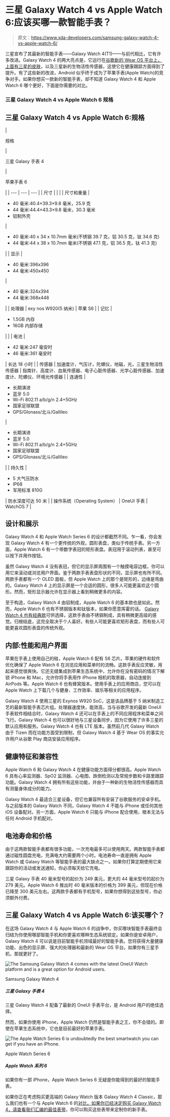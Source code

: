 # 三星 Galaxy Watch 4 vs Apple Watch 6:应该买哪一款智能手表？

> 原文：<https://www.xda-developers.com/samsung-galaxy-watch-4-vs-apple-watch-6/>

三星宣布了其最新的智能手表——Galaxy Watch 4(T1)——与前代相比，它有许多改进。Galaxy Watch 4 的两大亮点是，它运行在[谷歌新的 Wear OS 平台上，上面有三星的皮肤](https://www.xda-developers.com/wear-os-3-galaxy-watch-4-oneui-watch-review/)，以及三星新的生物活性传感器，这使它在健康跟踪方面得到了提升。有了这些新的改进，Android 似乎终于成为了苹果手表(Apple Watch)的竞争对手。如果你想买一款新的智能手表，却不知道 Galaxy Watch 4 和 Apple Watch 6 哪个更好，下面是你需要的对比。

### 三星 Galaxy Watch 4 vs Apple Watch 6 规格

## 三星 Galaxy Watch 4 vs Apple Watch 6:规格

| 

规格

 | 

三星 Galaxy 手表 4

 | 

苹果手表 6

 |
| --- | --- | --- |
| 尺寸 |  |  |
| 尺寸和重量 | 

*   40 毫米:40.4×39.3×9.8 毫米，25.9 克
*   44 毫米:44.4×43.3×9.8 毫米，30.3 毫米
*   铝制外壳

 | 

*   40 毫米:40 x 34 x 10.7mm 毫米(不锈钢 39.7 克，铝 30.5 克，钛 34.6 克)
*   44 毫米:44 x 38 x 10.7mm 毫米(不锈钢 47.1 克，铝 36.5 克，钛 41.3 克)

 |
| 显示 | 

*   40 毫米:396x396
*   44 毫米:450x450

 | 

*   40 毫米:324x394
*   44 毫米:368x448

 |
| 处理器 | exy nos W920(5 纳米) | 苹果 S6 |
| 记忆 | 

*   1.5GB 内存
*   16GB 内部存储

 |  |
| 电池 | 

*   42 毫米:247 毫安时
*   46 毫米:361 毫安时

 | 长达 18 小时 |
| 传感器 | 加速度计，气压计，陀螺仪，地磁，光，三星生物活性传感器 | 指南针、高度计、血氧传感器、电子心脏传感器、光学心脏传感器、加速度计、陀螺仪、环境光传感器 |
| 连通性 | 

*   长期演进
*   蓝牙 5.0
*   Wi-Fi 802.11 a/b/g/n 2.4+5GHz
*   国家足球联盟
*   GPS/Glonass/北斗/Gallileo

 | 

*   长期演进
*   蓝牙 5.0
*   Wi-Fi 802.11 a/b/g/n 2.4+5GHz
*   国家足球联盟
*   GPS/Glonass/北斗/Gallileo

 |
| 持久性 | 

*   5 大气压防水
*   IP68
*   军用标准 810G

 | 防水深度可达 50 米 |
| 操作系统（Operating System） | OneUI 手表 | WatchOS 7 |

## 设计和展示

Galaxy Watch 4 和 Apple Watch Series 6 的设计都截然不同。乍一看，你会发现 Galaxy Watch 4 有一个更传统的外观，圆形表盘，类似于传统手表。另一方面，Apple Watch 6 有一个带数字表冠的矩形表盘。表冠用于滚动列表，甚至可以按下并用作按钮。

虽然 Galaxy Watch 4 没有表冠，但它的显示屏周围有一个触摸电容边框，你可以用它来滚动或浏览用户界面。鉴于两款手表表盘形状的不同，显示屏也有所不同。两款手表都有一个 OLED 面板，但 Apple Watch 上的那个是矩形的，边缘是弯曲的。Galaxy Watch 4 上的显示屏是一个合适的圆形，很多人可能更喜欢这个圆形。然而，矩形显示器允许在显示器上看到稍微更多的内容。

至于构造，Galaxy Watch 4 由铝制成，Apple Watch 6 的基本款也是如此。然而，Apple Watch 6 也有不锈钢版本和钛版本，如果你愿意挥霍的话。 [Galaxy Watch 4 也有经典款](https://www.xda-developers.com/samsung-galaxy-watch-4-classic-review/)可供选择，这款手表由不锈钢制成，具有稍微更高级的感觉。归根结底，这完全取决于个人喜好。有些人可能更喜欢矩形表盘，而有些人可能更喜欢圆形表盘的传统外观。

## 内部:性能和用户界面

苹果在手表上使用自己的硅，Apple Watch 6 配有 S6 芯片。苹果的硬件和软件优化确保了 Apple Watch 6 在浏览应用和菜单时的流畅。这款手表反应灵敏，用起来感觉很爽快。它还无缝集成到苹果生态系统中，允许你在没有密码的情况下解锁 iPhone 和 Mac，允许你将手表用作 iPhone 相机的取景器，自动连接到 AirPods 等。Apple Watch 6 也有蜂窝版本。使用手表上的应用商店，您可以在 Apple Watch 上下载几个与健身、工作效率、娱乐等相关的应用程序。

Galaxy Watch 4 使用三星的 Exynos W920 SoC，这是该品牌基于 5 纳米制造工艺的最新智能手表芯片组。处理器速度快，能效高，当与谷歌开发的最新 OneUI 手表软件相结合时，Galaxy Watch 4 还可以在手表上的不同应用程序和菜单之间飞行。Galaxy Watch 4 也可以很好地与三星设备同步，因为它使用了许多三星的默认应用和服务。Galaxy Watch 4 也有 LTE 版本。虽然前几代 Galaxy Watch 由于 Tizen 而在功能方面受到限制，但 Galaxy Watch 4 基于 Wear OS 的事实允许用户从谷歌 Play 商店安装应用程序。

## 健康特征和兼容性

Apple Watch 6 和 Galaxy Watch 4 在健康功能方面得分都很高。Apple Watch 6 具有心率监测器、SpO2 监测器、心电图、跌倒检测以及常规步数和卡路里跟踪功能。Galaxy Watch 4 拥有所有这些功能，并由于一种新的生物活性传感器而具有测量身体成分的能力。

Galaxy Watch 4 最适合三星设备，但它也兼容所有安装了谷歌服务的安卓手机。与之前版本的 Galaxy Watch 不同，Galaxy Watch 4 不能与 iPhone 或任何其他 iOS 设备配对。另一方面，Apple Watch 6 只能与 iPhone 配合使用，根本无法与任何 Android 手机配对。

## 电池寿命和价格

由于这两款智能手表都有很多功能，一次充电最多可以使用两天。两款智能手表都通过磁性圆盘充电，充满电大约需要两个小时。电池寿命一直是拥有 Apple Watch 或 Galaxy Watch 等智能手表的最大缺点之一。如果你打算定期使用它来跟踪你的活动或发送通知，你必须每天给它充电。

三星 Galaxy 手表 40 毫米型号的起价为 249 美元，更大的 44 毫米型号的起价为 279 美元。Apple Watch 6 推出时 40 毫米版本的价格为 399 美元，但现在价格已降至 300 美元左右。这两款手表都有手机型号，如果你想得到这些型号，你必须额外付费。

## 三星 Galaxy Watch 4 vs Apple Watch 6:该买哪个？

在这场 Galaxy Watch 4 与 Apple Watch 6 的战争中，你买哪块智能手表最终会归结为你使用哪部智能手机和你更喜欢哪种生态系统锁定。如果你是安卓用户，Galaxy Watch 4 可以说是目前智能手机领域最好的智能手表。您将获得大量健康功能、出色的显示屏、强大的处理器和最新的 Wear OS 平台。如果你有三星手机，那就更好了。

 <picture>![The Samsung Galaxy Watch 4 comes with the latest OneUI Watch platform and is a great option for Android users.](img/ea41a09e4babfa8cb3a7094fd3546701.png)</picture> 

Samsung Galaxy Watch 4

##### 三星 Galaxy 手表 4

三星 Galaxy Watch 4 配备了最新的 OneUI 手表平台，是 Android 用户的绝佳选择。

然而，如果你使用 iPhone，Apple Watch 仍然是智能手表之王，你不会错的。即使在苹果生态系统中，它也是目前最好的苹果手表。

 <picture>![The Apple Watch Series 6 is undoubtedly the best smartwatch you can get if you have an iPhone.](img/ac571b7401da407259302252b2e54d68.png)</picture> 

Apple Watch Series 6

##### Apple Watch 系列 6

如果你有一部 iPhone，Apple Watch Series 6 无疑是你能得到的最好的智能手表。

如果你正在考虑购买更高端的 Galaxy Watch 版本 Galaxy Watch 4 Classic，那么我们也有一个与 Apple Watch 6 的[对比。如果你已经决定购买 Galaxy Watch 4，请查看我们汇编的](https://www.xda-developers.com/galaxy-watch-4-classic-vs-apple-watch-6/)[最佳表带](https://www.xda-developers.com/best-galaxy-watch-4-bands/)，你可以购买这些表带来定制你的新手表。